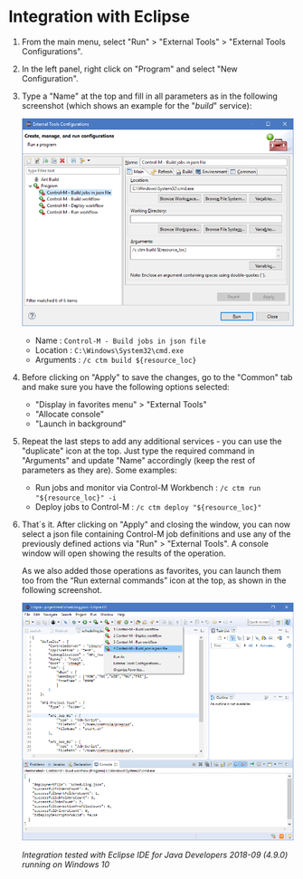 # Integration with Eclipse

1. From the main menu, select "Run" > "External Tools" > "External Tools Configurations".

2.	In the left panel, right click on "Program" and select "New Configuration".

3. Type a "Name" at the top and fill in all parameters as in the following screenshot (which shows an example for the "*build*" service):

   ![Eclipse Config](/601-integration-with-ides-and-code-editors/images/eclipse_config.png) 

   * Name : ```Control-M - Build jobs in json file```
   * Location : ```C:\Windows\System32\cmd.exe```
   * Arguments : ```/c ctm build ${resource_loc}```

4. Before clicking on "Apply" to save the changes, go to the "Common" tab and make sure you have the following options selected:

   * "Display in favorites menu" > "External Tools"
   * "Allocate console"
   * "Launch in background"

5. Repeat the last steps to add any additional services - you can use the "duplicate" icon at the top. Just type the required command in "Arguments" and update "Name" accordingly (keep the rest of parameters as they are). Some examples:

   * Run jobs and monitor via Control-M Workbench : ```/c ctm run "${resource_loc}" -i```
   * Deploy jobs to Control-M : ```/c ctm deploy "${resource_loc}"```

6. That´s it. After clicking on "Apply" and closing the window, you can now select a json file containing Control-M job definitions and use any of the previously defined actions via "Run" > "External Tools". A console window will open showing the results of the operation.

   As we also added those operations as favorites, you can launch them too from the “Run external commands” icon at the top, as shown in the following screenshot.

   ![Eclipse Menu](/601-integration-with-ides-and-code-editors/images/eclipse_menu.png) 

   *Integration tested with Eclipse IDE for Java Developers 2018-09 (4.9.0) running on Windows 10*
